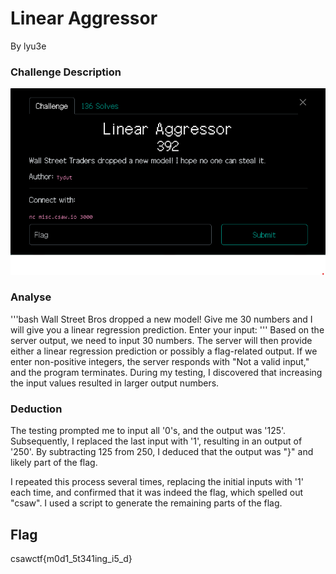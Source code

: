# Linear Aggressor

By lyu3e

### Challenge Description

![](./description.png)


### Analyse
'''bash
    Wall Street Bros dropped a new model!
    Give me 30 numbers and I will give you a linear regression prediction.
    Enter your input:
'''
Based on the server output, we need to input 30 numbers. The server will then provide either a linear regression prediction or possibly a flag-related output. If we enter non-positive integers, the server responds with "Not a valid input," and the program terminates. During my testing, I discovered that increasing the input values resulted in larger output numbers.

### Deduction
The testing prompted me to input all '0's, and the output was '125'. Subsequently, I replaced the last input with '1', resulting in an output of '250'. By subtracting 125 from 250, I deduced that the output was "}" and likely part of the flag.

I repeated this process several times, replacing the initial inputs with '1' each time, and confirmed that it was indeed the flag, which spelled out "csaw". I used a script to generate the remaining parts of the flag.

## Flag
csawctf{m0d1_5t341ing_i5_d}
